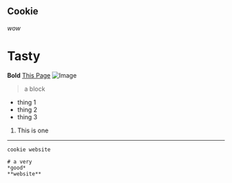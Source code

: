 ## Cookie
*wow*
# Tasty
**Bold**
[This Page](https://github.com/jwyamaguchi/cse15l-lab-reports.git)
![Image](https://th.bing.com/th/id/R.f05ff0297c24353fbee976302c3f8e01?rik=WsJUJIGJVwSDwQ&pid=ImgRaw&r=0)
> a block
* thing 1
* thing 2
* thing 3
1. This is one
---
`cookie website`
```
# a very 
*good*
**website**
```
